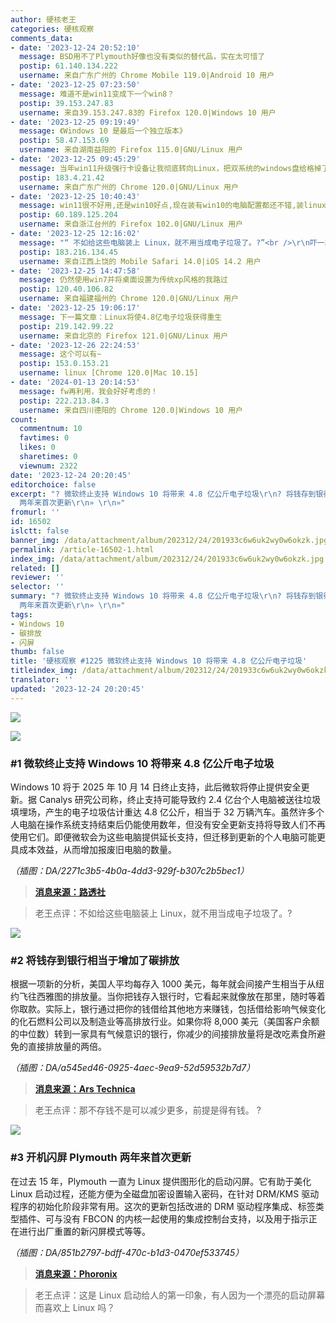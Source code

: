 ```yaml
---
author: 硬核老王
categories: 硬核观察
comments_data:
- date: '2023-12-24 20:52:10'
  message: BSD用不了Plymouth好像也没有类似的替代品，实在太可惜了
  postip: 61.140.134.222
  username: 来自广东广州的 Chrome Mobile 119.0|Android 10 用户
- date: '2023-12-25 07:23:50'
  message: 难道不是win11变成下一个win8？
  postip: 39.153.247.83
  username: 来自39.153.247.83的 Firefox 120.0|Windows 10 用户
- date: '2023-12-25 09:19:49'
  message: 《Windows 10 是最后一个独立版本》
  postip: 58.47.153.69
  username: 来自湖南益阳的 Firefox 115.0|GNU/Linux 用户
- date: '2023-12-25 09:45:29'
  message: 当年win11升级强行卡设备让我彻底转向Linux，把双系统的windows盘给格掉了
  postip: 183.4.21.42
  username: 来自广东广州的 Chrome 120.0|GNU/Linux 用户
- date: '2023-12-25 10:40:43'
  message: win11很不好用,还是win10好点,现在装有win10的电脑配置都还不错,装linux还是很好的!
  postip: 60.189.125.204
  username: 来自浙江台州的 Firefox 102.0|GNU/Linux 用户
- date: '2023-12-25 12:16:02'
  message: "“ 不如给这些电脑装上 Linux，就不用当成电子垃圾了。?”<br />\r\n吓一跳<br />\r\n?桌面 +拱门•雷丽克斯 启动！"
  postip: 183.216.134.45
  username: 来自江西上饶的 Mobile Safari 14.0|iOS 14.2 用户
- date: '2023-12-25 14:47:58'
  message: 仍然使用win7并将桌面设置为传统xp风格的我路过
  postip: 120.40.106.82
  username: 来自福建福州的 Chrome 120.0|GNU/Linux 用户
- date: '2023-12-25 19:06:17'
  message: 下一篇文章：Linux将使4.8亿电子垃圾获得重生
  postip: 219.142.99.22
  username: 来自北京的 Firefox 121.0|GNU/Linux 用户
- date: '2023-12-26 22:24:53'
  message: 这个可以有~
  postip: 153.0.153.21
  username: linux [Chrome 120.0|Mac 10.15]
- date: '2024-01-13 20:14:53'
  message: fw再利用，我会好好考虑的！
  postip: 222.213.84.3
  username: 来自四川德阳的 Chrome 120.0|Windows 10 用户
count:
  commentnum: 10
  favtimes: 0
  likes: 0
  sharetimes: 0
  viewnum: 2322
date: '2023-12-24 20:20:45'
editorchoice: false
excerpt: "? 微软终止支持 Windows 10 将带来 4.8 亿公斤电子垃圾\r\n? 将钱存到银行相当于增加了碳排放\r\n? 开机闪屏 Plymouth
  两年来首次更新\r\n» \r\n»"
fromurl: ''
id: 16502
islctt: false
banner_img: /data/attachment/album/202312/24/201933c6w6uk2wy0w6okzk.jpg
permalink: /article-16502-1.html
index_img: /data/attachment/album/202312/24/201933c6w6uk2wy0w6okzk.jpg
related: []
reviewer: ''
selector: ''
summary: "? 微软终止支持 Windows 10 将带来 4.8 亿公斤电子垃圾\r\n? 将钱存到银行相当于增加了碳排放\r\n? 开机闪屏 Plymouth
  两年来首次更新\r\n» \r\n»"
tags:
- Windows 10
- 碳排放
- 闪屏
thumb: false
title: '硬核观察 #1225 微软终止支持 Windows 10 将带来 4.8 亿公斤电子垃圾'
titleindex_img: /data/attachment/album/202312/24/201933c6w6uk2wy0w6okzk.jpg
translator: ''
updated: '2023-12-24 20:20:45'
---
```


![](/data/attachment/album/202312/24/201933c6w6uk2wy0w6okzk.jpg)


![](/data/attachment/album/202312/24/201944zz8znaac6wwcw7cd.png)


### #1 微软终止支持 Windows 10 将带来 4.8 亿公斤电子垃圾


Windows 10 将于 2025 年 10 月 14 日终止支持，此后微软将停止提供安全更新。据 Canalys 研究公司称，终止支持可能导致约 2.4 亿台个人电脑被送往垃圾填埋场，产生的电子垃圾估计重达 4.8 亿公斤，相当于 32 万辆汽车。虽然许多个人电脑在操作系统支持结束后仍能使用数年，但没有安全更新支持将导致人们不再使用它们。即便微软会为这些电脑提供延长支持，但迁移到更新的个人电脑可能更具成本效益，从而增加报废旧电脑的数量。


*（插图：DA/2271c3b5-4b0a-4dd3-929f-b307c2b5bec1）*



> 
> **[消息来源：路透社](https://www.reuters.com/technology/microsoft-ending-support-windows-10-could-send-240-mln-pcs-landfills-report-2023-12-21/)**
> 
> 
> 



> 
> 老王点评：不如给这些电脑装上 Linux，就不用当成电子垃圾了。?
> 
> 
> 


![](/data/attachment/album/202312/24/202006nx11u4600m6k6pmz.png)


### #2 将钱存到银行相当于增加了碳排放


根据一项新的分析，美国人平均每存入 1000 美元，每年就会间接产生相当于从纽约飞往西雅图的排放量。当你把钱存入银行时，它看起来就像放在那里，随时等着你取款。实际上，银行通过把你的钱借给其他地方来赚钱，包括借给影响气候变化的化石燃料公司以及制造业等高排放行业。如果你将 8,000 美元（美国客户余额的中位数）转到一家具有气候意识的银行，你减少的间接排放量将是改吃素食所避免的直接排放量的两倍。


*（插图：DA/a545ed46-0925-4aec-9ea9-52d59532b7d7）*



> 
> **[消息来源：Ars Technica](https://arstechnica.com/tech-policy/2023/12/banks-use-your-deposits-to-loan-money-to-fossil-fuel-emissions-heavy-firms/)**
> 
> 
> 



> 
> 老王点评：那不存钱不是可以减少更多，前提是得有钱。 ?
> 
> 
> 


![](/data/attachment/album/202312/24/202025pp8f4fnvlnvmmtyd.png)


### #3 开机闪屏 Plymouth 两年来首次更新


在过去 15 年，Plymouth 一直为 Linux 提供图形化的启动闪屏。它有助于美化 Linux 启动过程，还能方便为全磁盘加密设置输入密码，在针对 DRM/KMS 驱动程序的初始化阶段非常有用。这次的更新包括改进的 DRM 驱动程序集成、标签类型插件、可与没有 FBCON 的内核一起使用的集成控制台支持，以及用于指示正在进行出厂重置的新闪屏模式等等。


*（插图：DA/851b2797-bdff-470c-b1d3-0470ef533745）*



> 
> **[消息来源：Phoronix](https://www.phoronix.com/news/Plymouth-2023-Release)**
> 
> 
> 



> 
> 老王点评：这是 Linux 启动给人的第一印象，有人因为一个漂亮的启动屏幕而喜欢上 Linux 吗？
> 
> 
>